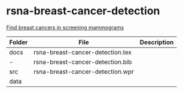 # rsna-breast-cancer-detection
[Find breast cancers in screening mammograms](https://www.kaggle.com/competitions/rsna-breast-cancer-detection/leaderboard)

Folder|File|Description
------|-------------------------|--------------------------------
docs|rsna-breast-cancer-detection.tex|
-|rsna-breast-cancer-detection.bib|
src|rsna-breast-cancer-detection.wpr
data||
